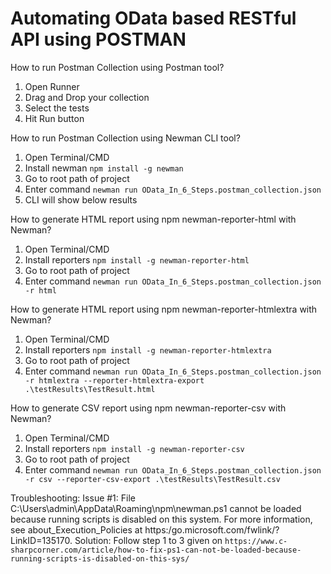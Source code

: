 Automating OData based RESTful API using POSTMAN
===

How to run Postman Collection using Postman tool?
1. Open Runner
2. Drag and Drop your collection
3. Select the tests
4. Hit Run button

How to run Postman Collection using Newman CLI tool?
1. Open Terminal/CMD
2. Install newman `npm install -g newman`
3. Go to root path of project
4. Enter command
`newman run OData_In_6_Steps.postman_collection.json`
5. CLI will show below results

How to generate HTML report using npm newman-reporter-html with Newman?
1. Open Terminal/CMD
2. Install reporters `npm install -g newman-reporter-html`
3. Go to root path of project
4. Enter command
`newman run OData_In_6_Steps.postman_collection.json -r html`

How to generate HTML report using npm newman-reporter-htmlextra with Newman?
1. Open Terminal/CMD
2. Install reporters `npm install -g newman-reporter-htmlextra`
3. Go to root path of project
4. Enter command
`newman run OData_In_6_Steps.postman_collection.json -r htmlextra --reporter-htmlextra-export .\testResults\TestResult.html`

How to generate CSV report using npm newman-reporter-csv with Newman?
1. Open Terminal/CMD
2. Install reporters `npm install -g newman-reporter-csv`
3. Go to root path of project
4. Enter command
`newman run OData_In_6_Steps.postman_collection.json -r csv --reporter-csv-export .\testResults\TestResult.csv`

Troubleshooting:
Issue #1: File C:\Users\admin\AppData\Roaming\npm\newman.ps1 cannot be loaded because running scripts is disabled on this system. For more information, see about_Execution_Policies at https:/go.microsoft.com/fwlink/?LinkID=135170.
Solution: Follow step 1 to 3 given on `https://www.c-sharpcorner.com/article/how-to-fix-ps1-can-not-be-loaded-because-running-scripts-is-disabled-on-this-sys/`
